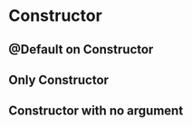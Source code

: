 # Constructor


## @Default on Constructor


## Only Constructor


## Constructor with no argument


